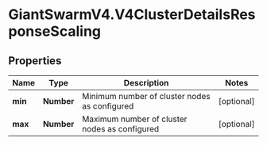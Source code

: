 # GiantSwarmV4.V4ClusterDetailsResponseScaling

## Properties
Name | Type | Description | Notes
------------ | ------------- | ------------- | -------------
**min** | **Number** | Minimum number of cluster nodes as configured  | [optional] 
**max** | **Number** | Maximum number of cluster nodes as configured  | [optional] 


